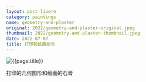 ```yaml
---
layout: post-livere
category: paintings
name: geometry-and-plaster
original: 2022/geometry-and-plaster-original.jpeg
thumbnail: 2022/geometry-and-plaster-thumbnail.jpeg
date: 2022-07-07
title: 打印和绘画结合
---
```


![{{page.title}}](/gallery/{{page.category}}/{{page.original}})

打印的几何图形和绘画的石膏
